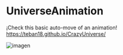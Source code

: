 # UniverseAnimation

¡Check this basic auto-move of an animation!
https://teban18.github.io/CrazyUniverse/

![imagen](https://user-images.githubusercontent.com/44687875/211895846-a44ea3ba-15df-40bc-bb2a-93e41df0cf6c.png)

